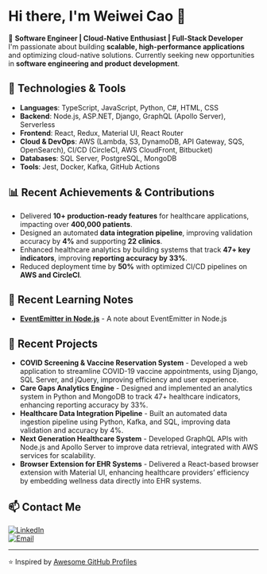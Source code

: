 # Hi there, I'm Weiwei Cao 👋

🚀 **Software Engineer | Cloud-Native Enthusiast | Full-Stack Developer**  
I'm passionate about building **scalable, high-performance applications** and optimizing cloud-native solutions. Currently seeking new opportunities in **software engineering and product development**.

## 🔧 Technologies & Tools

- **Languages**: TypeScript, JavaScript, Python, C#, HTML, CSS
- **Backend**: Node.js, ASP.NET, Django, GraphQL (Apollo Server), Serverless
- **Frontend**: React, Redux, Material UI, React Router
- **Cloud & DevOps**: AWS (Lambda, S3, DynamoDB, API Gateway, SQS, OpenSearch), CI/CD (CircleCI, AWS CloudFront, Bitbucket)
- **Databases**: SQL Server, PostgreSQL, MongoDB
- **Tools**: Jest, Docker, Kafka, GitHub Actions

## 📊 Recent Achievements & Contributions

- Delivered **10+ production-ready features** for healthcare applications, impacting over **400,000 patients**.
- Designed an automated **data integration pipeline**, improving validation accuracy by **4%** and supporting **22 clinics**.
- Enhanced healthcare analytics by building systems that track **47+ key indicators**, improving **reporting accuracy by 33%**.
- Reduced deployment time by **50%** with optimized CI/CD pipelines on **AWS and CircleCI**.

## 📝 Recent Learning Notes

- **[EventEmitter in Node.js](https://github.com/WeiweiCao/blog/EventEmitter-in-Node.js.md)** - A note about EventEmitter in Node.js

## 🚀 Recent Projects

- **COVID Screening & Vaccine Reservation System** - Developed a web application to streamline COVID-19 vaccine appointments, using Django, SQL Server, and jQuery, improving efficiency and user experience.
- **Care Gaps Analytics Engine** - Designed and implemented an analytics system in Python and MongoDB to track 47+ healthcare indicators, enhancing reporting accuracy by 33%.
- **Healthcare Data Integration Pipeline** - Built an automated data ingestion pipeline using Python, Kafka, and SQL, improving data validation and accuracy by 4%.
- **Next Generation Healthcare System** - Developed GraphQL APIs with Node.js and Apollo Server to improve data retrieval, integrated with AWS services for scalability.
- **Browser Extension for EHR Systems** - Delivered a React-based browser extension with Material UI, enhancing healthcare providers’ efficiency by embedding wellness data directly into EHR systems.

## 📫 Contact Me

[![LinkedIn](https://img.shields.io/badge/LinkedIn-WeyWeyTsao-blue?style=flat&logo=linkedin)](https://linkedin.com/in/weyweytsao)  
[![Email](https://img.shields.io/badge/Email-weyweytsao@gmail.com-red?style=flat&logo=gmail)](mailto:weyweytsao@gmail.com)

---

⭐️ Inspired by [Awesome GitHub Profiles](https://github.com/abhisheknaiidu/awesome-github-profile-readme)
